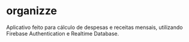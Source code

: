 # organizze
Aplicativo feito para cálculo de despesas e receitas mensais, utilizando Firebase Authentication e Realtime Database.
